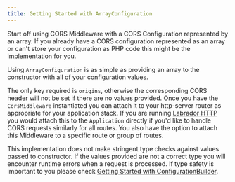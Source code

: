 ```yaml
---
title: Getting Started with ArrayConfiguration
---
```

Start off using CORS Middleware with a CORS Configuration represented by an array. If you already have a CORS
configuration represented as an array or can't store your configuration as PHP code this might be the implementation
for you.

Using `ArrayConfiguration` is as simple as providing an array to the constructor with all of your configuration values.

<script src="https://gist.github.com/cspray/df6d0f8c5565b591fa6db0c8f62e789d.js"></script>

The only key required is `origins`, otherwise the corresponding CORS header will not be set if 
there are no values provided. Once you have the `CorsMiddleware` instantiated you can attach it to your http-server 
router as appropriate for your application stack. If you are running [Labrador HTTP] you would attach this to the 
`Application` directly if you'd like to handle CORS requests similarly for all routes. You also have the option to 
attach this Middleware to a specific route or group of routes.

<div class="message is-info">
    <div class="message-body">
        This implementation does not make stringent type checks against values passed to constructor. If the values 
        provided are not a correct type you will encounter runtime errors when a request is processed. If type safety 
        is important to you please check <a href="./tutorials/getting-started-with-configurationbuilder">Getting Started with ConfigurationBuilder</a>.
    </div>
</div>

[Labrador HTTP]: https://github.com/labrador-kennel/http